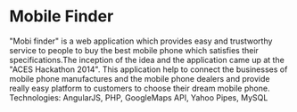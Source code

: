 # Mobile Finder

"Mobi finder" is a web application which provides easy and trustworthy service to people to buy the best mobile phone which satisfies their specifications.The inception of the idea and the application came up at the "ACES Hackathon 2014". This application help to connect the businesses of mobile phone manufactures and the mobile phone dealers and provide really easy platform to customers to choose their dream mobile phone.
Technologies: AngularJS, PHP, GoogleMaps API, Yahoo Pipes, MySQL
